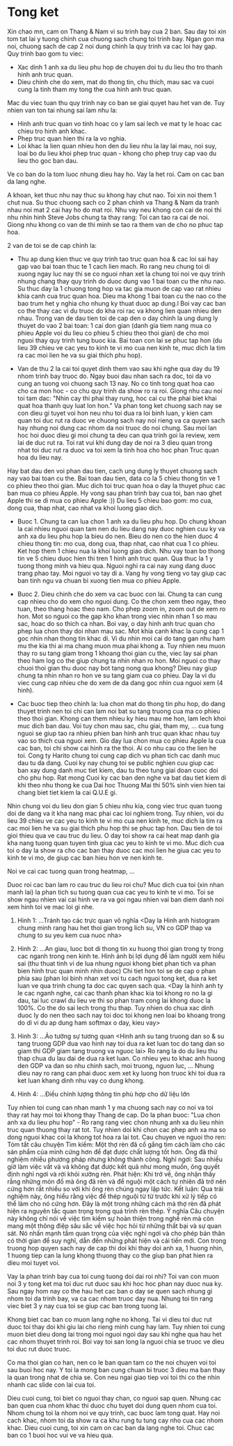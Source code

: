 # Tong ket
Xin chao mn, cam on Thang & Nam vi su trinh bay cua 2 ban.
Sau day toi xin tom tat lai y tuong chinh cua chuong sach chung toi trinh bay.
Ngan gon ma noi, chuong sach de cap 2 noi dung chinh la quy trinh va cac loi hay gap.
Quy trinh bao gom tu viec:
- Xac dinh 1 anh xa du lieu phu hop de chuyen doi tu du lieu tho tro thanh hinh anh truc quan.
- Dieu chinh che do xem, mat do thong tin, chu thich, mau sac va cuoi cung la tinh tham my tong the cua hinh anh truc quan.

Mac du viec tuan thu quy trinh nay co ban se giai quyet hau het van de. Tuy nhien van ton tai nhung sai lam nhu la:
- Hinh anh truc quan vo tinh hoac co y lam sai lech ve mat ty le hoac cac chieu tro hinh anh khac.
- Phep truc quan hien thi ra la vo nghia.
- Loi khac la lien quan nhieu hon den du lieu nhu la lay lai mau, noi suy, loai bo du lieu khoi phep truc quan - khong cho phep truy cap vao du lieu tho goc ban dau.

Ve co ban do la tom luoc nhung dieu hay ho. Vay la het roi. Cam on cac ban da lang nghe.

A khoan, ket thuc nhu nay thuc su khong hay chut nao. Toi xin noi them 1 chut nua.
Su thuc chuong sach co 2 phan chinh va Thang & Nam da tranh nhau noi mat 2 cai hay ho do mat roi.
Nhu vay neu khong con cai de noi thi nhu nhin hinh Steve Jobs chung ta thay rang: Toi can tao ra cai de noi.
Giong nhu khong co van de thi minh se tao ra them van de cho no phuc tap hoa.

2 van de toi se de cap chinh la:
- Thu ap dung kien thuc ve quy trinh tao truc quan hoa & cac loi sai hay gap vao bai toan thuc te 1 cach lien mach.
Ro rang neu chung toi di xuong ngay luc nay thi se co nguoi nhan xet la chung toi noi ve quy trinh nhung chang thay quy trinh do duoc dung vao 1 bai toan cu the nhu nao.
Su thuc day la 1 chuong tong hop va tac gia muon de cap vao rat nhieu khia canh cua truc quan hoa. Dieu ma khong 1 bai toan cu the nao co the bao trum het y nghia cho nhung ky thuat duoc ap dung.l
Boi vay cac ban co the thay cac vi du truoc do kha roi rac va khong lien quan nhieu den nhau.
Trong van de dau tien toi de cap den o day chinh la ung dung ly thuyet do vao 2 bai toan: 1 cai don gian (danh gia tiem nang mua co phieu Apple voi du lieu co phieu 5 chieu theo thoi gian) de cho moi nguoi thay quy trinh tung buoc kia.
Bai toan con lai se phuc tap hon (du lieu 39 chieu ve cac yeu to kinh te vi mo cua nen kinh te, muc dich la tim ra cac moi lien he va su giai thich phu hop).

- Van de thu 2 la cai toi quyet dinh them vao sau khi nghe qua day du 19 nhom trinh bay truoc do.
Ngay buoi dau nhan sach ra doc, toi da vo cung an tuong voi chuong sach 13 nay. No co tinh tong quat hoa cao cho ca mon hoc - co chu quy trinh da show ro ra roi.
Giong nhu cau noi toi tam dac: "Nhin cay thi phai thay rung, hoc cai cu the phai biet khai quat hoa thanh quy luat lon hon."
Va phan tong ket chuong sach nay se con dieu gi tuyet voi hon neu nhu toi dua ra loi binh luan, y kien cam quan toi duc rut ra duoc ve chuong sach nay noi rieng va ca quyen sach hay nhung noi dung cac nhom da noi truoc do noi chung.
Sau moi lan hoc hoi duoc dieu gi moi chung ta deu can qua trinh goi la review, xem lai de duc rut ra.
Toi rat vui khi dung day de noi ra 3 dieu quan trong nhat toi duc rut ra duoc va toi xem la tinh hoa cho hoc phan Truc quan hoa du lieu nay.

Hay bat dau den voi phan dau tien, cach ung dung ly thuyet chuong sach nay vao bai toan cu the.
Bai toan dau tien, data co la 5 chieu thong tin ve 1 co phieu theo thoi gian.
Muc dich toi truc quan hoa o day la thuyet phuc cac ban mua co phieu Apple. Hy vong sau phan trinh bay cua toi, ban nao ghet Apple thi se di mua co phieu Apple :))
Du lieu 5 chieu bao gom: mo cua, dong cua, thap nhat, cao nhat va khoi luong giao dich.

+ Buoc 1. Chung ta can lua chon 1 anh xa du lieu phu hop.
Do chung khoan la cai nhieu nguoi quan tam nen du lieu dang nay duoc nghien cuu ky va anh xa du lieu phu hop la bieu do nen.
Bieu do nen co the hien duoc 4 chieu thong tin: mo cua, dong cua, thap nhat, cao nhat cua 1 co phieu.
Ket hop them 1 chieu nua la khoi luong giao dich. Nhu vay toan bo thong tin ve 5 chieu duoc hien thi tren 1 hinh anh truc quan.
Qua thuc la 1 y tuong thong minh va hieu qua. Nguoi nghi ra cai nay xung dang duoc trang phao tay. Moi nguoi vo tay di a.
Vang hy vong tieng vo tay giup cac ban tinh ngu va chuan bi xuong tien mua co phieu Apple.

+ Buoc 2. Dieu chinh che do xem va cac buoc con lai.
Chung ta can cung cap nhieu cho do xem cho nguoi dung. Co the chon xem theo ngay, theo tuan, theo thang hoac theo nam. Cho phep zoom in, zoom out de xem ro hon.
Mot so nguoi co the gap kho khan trong viec nhin nhan 1 so mau sac, hoac do so thich ca nhan. Boi vay, o day hinh anh truc quan cho phep lua chon thay doi nhan mau sac.
Mot khia canh khac la cung cap 1 goc nhin nhan thong tin khac di. Vi du nhin moi cai do tang gan nhu ham mu the kia thi ai ma chang muon mua phai khong a.
Tuy nhien neu muon thay ro su tang giam trong 1 khoang thoi gian cu the, viec lay sai phan theo ham log co the giup chung ta nhin nhan ro hon.
Moi nguoi co thay chuoi thoi gian thu duoc nay bot tang nong qua khong?
Dieu nay giup chung ta nhin nhan ro hon ve su tang giam cua co phieu.
Day la vi du viec cung cap nhieu che do xem de da dang goc nhin cua nguoi xem (4 hinh).

+ Cac buoc tiep theo chinh la: lua chon mat do thong tin phu hop, do dang thuyet trinh nen toi chi can lam noi bat su tang truong cua ma co phieu theo thoi gian.
Khong can them nhieu ky hieu mau me hon, lam lech khoi muc dich ban dau.
Voi tuy chon mau sac, chu giai, tham my, ... cua tung nguoi se giup tao ra nhieu phien ban hinh anh truc quan khac nhau tuy vao so thich cua nguoi xem.
Gio day lua chon mua co phieu Apple la cua cac ban, toi chi show cai hinh ra the thoi.
Ai co nhu cau co the lien he toi. Cong ty Harito chung toi cung cap dich vu phan tich cac danh muc dau tu da dang.
Cuoi ky nay chung toi se public nghien cuu giup cac ban xay dung danh muc tiet kiem, dau tu theo tung giai doan cuoc doi cho phu hop.
Rat mong Cuoi ky cac ban den nghe va bat dau tiet kiem di khi theo nhu thong ke cua Dai hoc Thuong Mai thi 50% sinh vien hien tai chang biet tiet kiem la cai Q.U.E gi.

Nhin chung voi du lieu don gian 5 chieu nhu kia, cong viec truc quan tuong doi de dang va it kha nang mac phai cac loi nghiem trong.
Tuy nhien, voi du lieu 39 chieu ve cac yeu to kinh te vi mo cua nen kinh te, muc dich la tim ra cac moi lien he va su giai thich phu hop thi se phuc tap hon.
Dau tien de toi gioi thieu qua ve cau truc du lieu. O day toi show ra cai heat map danh gia kha nang tuong quan tuyen tinh giua cac yeu to kinh te vi mo.
Muc dich cua toi o day la show ra cho cac ban thay duoc cac moi lien he giua cac yeu to kinh te vi mo, de giup cac ban hieu hon ve nen kinh te.

Noi ve cai cac tuong quan trong heatmap, ...

Duoc roi cac ban lam ro cau truc du lieu roi chu? Muc dich cua toi (xin nhan manh lai) la phan tich su tuong quan cua cac yeu to kinh te vi mo.
Toi se show ngau nhien vai cai hinh ve ra va goi ngau nhien vai ban diem danh noi xem hinh toi ve mac loi gi nhe.
1. Hinh 1: ...Tránh tạo các trực quan vô nghĩa
<Day la Hinh anh histogram chung minh rang hau het thoi gian trong lich su, VN co GDP thap va chung to su yeu kem cua nuoc nha>

2. Hinh 2: ...An giau, luoc bot di thong tin xu huong thoi gian trong ty trong cac nganh trong nen kinh te.
Hình ảnh bị lợi dụng để làm người xem hiểu sai (thu thuat tinh vi de lua nhung nguoi khong biet phan tich va phan bien hinh truc quan minh nhin duoc)
Chi tiet hon toi se de cap o phan phia sau (phan loi binh nhan xet voi tu cach nguoi tong ket, dua ra ket luan ve qua trinh chung ta doc cac quyen sach qua.
<Day la hinh anh ty le cac nganh nghe, cai cac thanh phan khac kia toi khong ro no la gi dau, tai luc crawl du lieu ve thi so phan tram cong lai khong duoc la 100%.
Co the do sai lech trong thu thap. Tuy nhien do chua xac dinh duoc ly do nen theo sach nay toi doc toi khong nen loai bo khoang trong do di vi du ap dung ham softmax o day, kieu vay>

3. Hinh 3: ...Ảo tưởng sự tương quan
<Hinh anh su tang truong dan so & su tang truong GDP dua vao hinh nay toi dua ra ket luan toc do tang dan so giam thi GDP giam tang truong va nguoc lai>
Ro rang la do du lieu thu thap chua du lau dai de dua ra ket luan. Co nhieu yeu to khac anh huong den GDP va dan so nhu chinh sach, moi truong, nguon luc, ...
Nhung dieu nay ro rang can phai duoc xem xet ky luong hon truoc khi toi dua ra ket luan khang dinh nhu vay co dung khong.

4. Hinh 4: ...Điều chỉnh lượng thông tin phù hợp cho dữ liệu lớn
<Hinh anh cpi va gpd>
<Giai phap voi du lieu phuc tap qua chung ta nen ve no rieng ra de de nhin ra nhung xu huong>
Tuy nhien toi cung can nhan manh 1 y ma chuong sach nay co noi va toi thay rat hay moi toi khong thay Thang de cap.
Do la phan buoc: "Lua chon anh xa du lieu phu hop"
- Ro rang rang viec chon nhung anh xa du lieu nhin truc quan thuong thay rat tot.
Tuy nhien doi khi chon cac phep anh xa ma so dong nguoi khac coi la khong tot hoa ra lai tot.
Cau chuyen ve nguoi tho ren:
Tóm tắt câu chuyện
    Tìm kiếm: Một thợ rèn đã cố gắng tìm cách làm cho các sản phẩm của mình cứng hơn để đạt được chất lượng tốt hơn. Ông đã thử nghiệm nhiều phương pháp nhưng không thành công.
    Nghỉ ngơi: Sau nhiều giờ làm việc vất vả và không đạt được kết quả như mong muốn, ông quyết định nghỉ ngơi và rời khỏi xưởng rèn.
    Phát hiện: Khi trở về, ông nhận thấy rằng những món đồ mà ông đã rèn và để nguội một cách tự nhiên đã trở nên cứng hơn rất nhiều so với khi ông rèn chúng ngay lập tức.
    Kết luận: Qua trải nghiệm này, ông hiểu rằng việc để thép nguội từ từ trước khi xử lý tiếp có thể làm cho nó cứng hơn. Đây là một trong những cách mà thợ rèn đã phát hiện ra nguyên tắc quan trọng trong quá trình rèn thép.
Ý nghĩa
Câu chuyện này không chỉ nói về việc tìm kiếm sự hoàn thiện trong nghề rèn mà còn mang một thông điệp sâu sắc về việc học hỏi từ những thất bại và sự quan sát. Nó nhấn mạnh tầm quan trọng của việc nghỉ ngơi và cho phép bản thân có thời gian để suy nghĩ, dẫn đến những phát hiện và cải tiến mới.
Con trong truong hop quyen sach nay de cap thi doi khi thay doi anh xa, 1 huong nhin, 1 huong tiep can la lung khong thuong thay co the giup ban phat hien ra dieu moi tuyet voi.

Vay la phan trinh bay cua toi cung tuong doi dai roi nhi? Toi van con muon noi 3 y tong ket ma toi duc rut duoc sau khi hoc hoc phan nay duoc nua ky.
Sau ngay hom nay co the hau het cac ban o day se quen sach nhung gi nhom toi da trinh bay, va ca cac nhom truoc day nua.
Nhung toi tin rang viec biet 3 y nay cua toi se giup cac ban trong tuong lai.

Khong biet cac ban co muon lang nghe no khong. Tai vi dieu toi duc rut duoc toi thay doi khi giu lai cho rieng minh cung hay lam.
Tuy nhien toi cung muon biet dieu dong lai trong moi nguoi ngoi day sau khi nghe qua hau het cac nhom thuyet trinh roi.
Boi vay toi san long la nguoi chia se truoc ve dieu toi duc rut duoc truoc.

Co ma thoi gian co han, nen co le ban quan tam co the noi chuyen voi toi sau buoi hoc nay.
Y toi la mong ban cung chuan bi truoc 3 dieu ma ban thay la quan trong nhat de chia se.
Con neu ngai giao tiep voi toi thi co the nhin nhanh cac slide con lai cua toi.

Dieu cuoi cung, toi biet co nguoi thay chan, co nguoi sap quen. Nhung cac ban quen cua nhom khac thi duoc chu tuyet doi dung quen nhom cua toi.
Nhom chung toi la nhom noi ve quy trinh, cac buoc lam tong quat. Hay noi cach khac, nhom toi da show ra ca khu rung tu tung cay nho cua cac nhom khac.
Dieu cuoi cung, toi xin cam on cac ban da lang nghe toi. Chuc cac ban co 1 buoi hoc vui ve va hieu qua.
